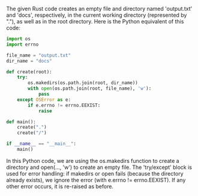 The given Rust code creates an empty file and directory named 'output.txt' and 'docs', respectively, in the current working directory (represented by "."), as well as in the root directory. Here is the Python equivalent of this code:

```python
import os
import errno

file_name = "output.txt"
dir_name = "docs"

def create(root):
    try:
        os.makedirs(os.path.join(root, dir_name))
        with open(os.path.join(root, file_name), 'w'):
            pass
    except OSError as e: 
        if e.errno != errno.EEXIST: 
            raise

def main():
    create(".")
    create("/")

if __name__ == "__main__":
    main()
```
In this Python code, we are using the os.makedirs function to create a directory and open(..., 'w') to create an empty file. The 'try/except' block is used for error handling: if makedirs or open fails (because the directory already exists), we ignore the error (with e.errno != errno.EEXIST). If any other error occurs, it is re-raised as before.
